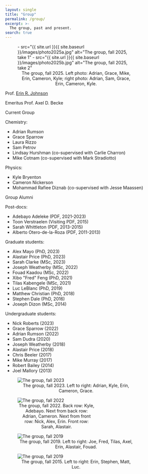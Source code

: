 ```yaml
---
layout: single
title: "Group"
permalink: /group/
excerpt: >-
  The group, past and present.
search: true
---
```


<figure style="width: 75%" class="align-center">
  - src="{{ site.url }}{{ site.baseurl }}/images/photo2025a.jpg"
    alt="The group, fall 2025, take 1"
  - src="{{ site.url }}{{ site.baseurl }}/images/photo2025b.jpg"
    alt="The group, fall 2025, take 2"
  <figcaption style="text-align: center"> The group, fall 2025. Left
photo: Adrian, Grace, Mike, Erin, Cameron, Kyle; right photo: Adrian,
Sam, Grace, Erin, Cameron, Kyle.</figcaption>
</figure>

Prof. [Erin R. Johnson](https://erin-r-johnson.github.io/contact/)

Emeritus Prof. Axel D. Becke

Current Group

Chemistry:
* Adrian Rumson
* Grace Sparrow
* Laura Rizzo
* Sam Petrov
* Lindsay Hurshman (co-supervised with Carlie Charron)
* Mike Cotnam (co-supervised with Mark Stradiotto)

Physics:
* Kyle Bryenton
* Cameron Nickerson
* Mohammad Rafiee Diznab (co-supervised with Jesse Maassen)

Group Alumni

Post-docs:
* Adebayo Adeleke (PDF, 2021-2023)
* Toon Verstraelen (Visiting PDF, 2015)
* Sarah Whittleton (PDF, 2013-2015)
* Alberto Otero-de-la-Roza (PDF, 2011-2013)

Graduate students:
* Alex Mayo (PhD, 2023)
* Alastair Price (PhD, 2023)
* Sarah Clarke (MSc, 2023)
* Joseph Weatherby (MSc, 2022)
* Fouad Kaadou (MSc, 2022)
* Xibo "Fred" Feng (PhD, 2021)
* Tilas Kabengele (MSc, 2021)
* Luc LeBlanc (PhD, 2019)
* Matthew Christian (PhD, 2018)
* Stephen Dale (PhD, 2016)
* Joseph Dizon (MSc, 2014)

Undergraduate students:
* Nick Roberts (2023)
* Grace Sparrow (2022)
* Adrian Rumson (2022)
* Sam Dudra (2020)
* Joseph Weatherby (2018)
* Alastair Price (2018)
* Chris Beeler (2017)
* Mike Murray (2017)
* Robert Bailey (2014)
* Joel Mallory (2013)

<figure style="width: 75%" class="align-center">
  <img src="{{ site.url }}{{ site.baseurl }}/images/group-2023.png" alt="The group, fall 2023">
  <figcaption style="text-align: center"> The group, fall 2023. Left to right: Adrian, Kyle, Erin, Cameron, Grace.</figcaption>
</figure>

<figure style="width: 50%" class="align-center">
  <img src="{{ site.url }}{{ site.baseurl }}/images/group-photo-2022.jpg" alt="The group, fall 2022">
  <figcaption style="text-align: center"> The group, fall 2022. Back row: Kyle, Adebayo. Next from back row: Adrian, Cameron. Next from front row: Nick, Alex, Erin. Front row: Sarah, Alastair.</figcaption>
</figure>

<figure style="width: 75%" class="align-center">
  <img src="{{ site.url }}{{ site.baseurl }}/images/group-fall2019.jpg" alt="The group, fall 2019">
  <figcaption style="text-align: center"> The group, fall 2019. Left to right: Joe, Fred, Tilas, Axel, Erin, Alastair, Fouad. </figcaption>
</figure>

<figure style="width: 75%" class="align-center">
  <img src="{{ site.url }}{{ site.baseurl }}/images/dal-2015.jpg" alt="The group, fall 2019">
  <figcaption style="text-align: center"> The group, fall 2015. Left to right: Erin, Stephen, Matt, Luc.</figcaption>
</figure>


